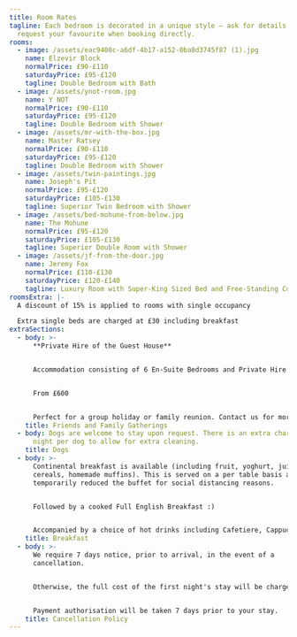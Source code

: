 ```yaml
---
title: Room Rates
tagline: Each bedroom is decorated in a unique style — ask for details and
  request your favourite when booking directly.
rooms:
  - image: /assets/eac9400c-a6df-4b17-a152-0ba8d3745f87 (1).jpg
    name: Elzevir Block
    normalPrice: £90-£110
    saturdayPrice: £95-£120
    tagline: Double Bedroom with Bath
  - image: /assets/ynot-room.jpg
    name: Y NOT
    normalPrice: £90-£110
    saturdayPrice: £95-£120
    tagline: Double Bedroom with Shower
  - image: /assets/mr-with-the-box.jpg
    name: Master Ratsey
    normalPrice: £90-£110
    saturdayPrice: £95-£120
    tagline: Double Bedroom with Shower
  - image: /assets/twin-paintings.jpg
    name: Joseph's Pit
    normalPrice: £95-£120
    saturdayPrice: £105-£130
    tagline: Superior Twin Bedroom with Shower
  - image: /assets/bed-mohune-from-below.jpg
    name: The Mohune
    normalPrice: £95-£120
    saturdayPrice: £105-£130
    tagline: Superior Double Room with Shower
  - image: /assets/jf-from-the-door.jpg
    name: Jeremy Fox
    normalPrice: £110-£130
    saturdayPrice: £120-£140
    tagline: Luxury Room with Super-King Sized Bed and Free-Standing Copper Bath
roomsExtra: |-
  A discount of 15% is applied to rooms with single occupancy

  Extra single beds are charged at £30 including breakfast
extraSections:
  - body: >-
      **Private Hire of the Guest House**


      Accommodation consisting of 6 En-Suite Bedrooms and Private Hire of the Breakfast Room, Pool Room and Bar


      From £600


      Perfect for a group holiday or family reunion. Contact us for more information.
    title: Friends and Family Gatherings
  - body: Dogs are welcome to stay upon request. There is an extra charge of £6 per
      night per dog to allow for extra cleaning.
    title: Dogs
  - body: >-
      Continental breakfast is available (including fruit, yoghurt, juice,
      cereals, homemade muffins). This is served on a per table basis as we have
      temporarily reduced the buffet for social distancing reasons. 


      Followed by a cooked Full English Breakfast :)


      Accompanied by a choice of hot drinks including Cafetiere, Cappuccino, Hot Chocolate or Tea.
    title: Breakfast
  - body: >-
      We require 7 days notice, prior to arrival, in the event of a
      cancellation.


      Otherwise, the full cost of the first night's stay will be chargeable. 


      Payment authorisation will be taken 7 days prior to your stay.
    title: Cancellation Policy
---
```

